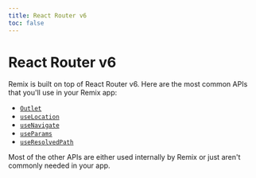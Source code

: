 ```yaml
---
title: React Router v6
toc: false
---
```


# React Router v6

Remix is built on top of React Router v6. Here are the most common APIs that you'll use in your Remix app:

- [`Outlet`][reactrouter-1]
- [`useLocation`][reactrouter-2]
- [`useNavigate`][reactrouter-3]
- [`useParams`][reactrouter-4]
- [`useResolvedPath`][reactrouter-5]

Most of the other APIs are either used internally by Remix or just aren't commonly needed in your app.

[reactrouter-1]: https://reactrouter.com/docs/api#outlet
[reactrouter-2]: https://reactrouter.com/docs/api#uselocation
[reactrouter-3]: https://reactrouter.com/docs/api#usenavigate
[reactrouter-4]: https://reactrouter.com/docs/api#useparams
[reactrouter-5]: https://reactrouter.com/docs/api#useresolvedpath

